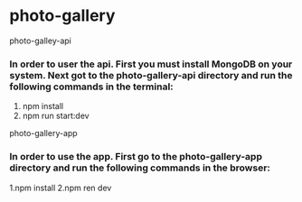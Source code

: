 # photo-gallery
photo-galley-api
### In order to user the api. First you must install MongoDB on your system. Next got to the photo-gallery-api directory and run the following commands in the terminal:
  1. npm install
  2. npm run start:dev


photo-gallery-app
### In order to use the app. First go to the photo-gallery-app directory and run the following commands in the browser:
  1.npm install
  2.npm ren dev
